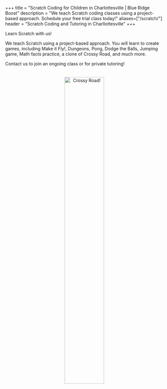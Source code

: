 +++
title = "Scratch Coding for Children in Charlottesville | Blue Ridge Boost"
description = "We teach Scratch coding classes using a project-based approach. Schedule your free trial class today!" 
aliases=["/scratch/"]
header = "Scratch Coding and Tutoring in Charllottesville"
+++

<div class="container">

<div class="row">

<div class="col-sm-6">
Learn Scratch with us!  

We teach Scratch using a project-based approach. You will learn to create games, including Make it Fly!, Dungeons, Pong, Dodge the Balls, Jumping game, Math facts practice, a clone of Crossy Road, and much more.

Contact us to join an ongoing class or for private tutoring!

</div>


<div class="col-sm-6 left">
<center>
<a href="https://scratch.mit.edu/projects/839752749/"><img  alt="Crossy Road!" src="/images/crossy-road.png" width="50%" style="padding:20px;"></a>
</center>
</div>

</div>

</div>
